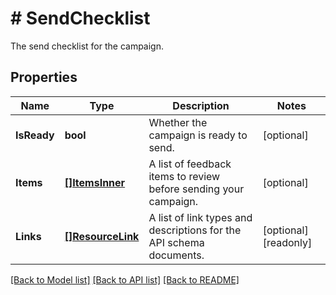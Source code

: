 # # SendChecklist
The send checklist for the campaign.

## Properties 


Name | Type | Description | Notes
------------ | ------------- | ------------- | -------------
**IsReady**| **bool** | Whether the campaign is ready to send.  | [optional]
**Items**| [**[]ItemsInner**](ItemsInner.md) | A list of feedback items to review before sending your campaign.  | [optional]
**Links**| [**[]ResourceLink**](ResourceLink.md) | A list of link types and descriptions for the API schema documents.  | [optional] [readonly]


[[Back to Model list]](../../README.md#models) [[Back to API list]](../../README.md#endpoints) [[Back to README]](../../README.md)

